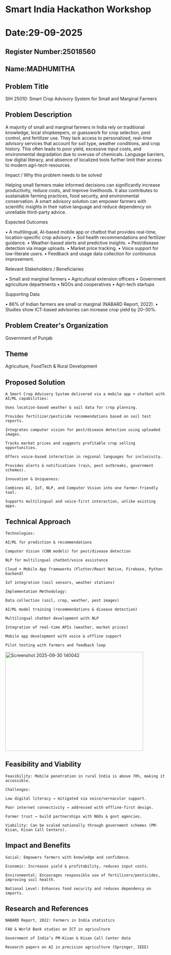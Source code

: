 # Smart India Hackathon Workshop
# Date:29-09-2025
## Register Number:25018560
## Name:MADHUMITHA
## Problem Title
SIH 25010: Smart Crop Advisory System for Small and Marginal Farmers
## Problem Description
A majority of small and marginal farmers in India rely on traditional knowledge, local shopkeepers, or guesswork for crop selection, pest control, and fertilizer use. They lack access to personalized, real-time advisory services that account for soil type, weather conditions, and crop history. This often leads to poor yield, excessive input costs, and environmental degradation due to overuse of chemicals. Language barriers, low digital literacy, and absence of localized tools further limit their access to modern agri-tech resources.

Impact / Why this problem needs to be solved

Helping small farmers make informed decisions can significantly increase productivity, reduce costs, and improve livelihoods. It also contributes to sustainable farming practices, food security, and environmental conservation. A smart advisory solution can empower farmers with scientific insights in their native language and reduce dependency on unreliable third-party advice.

Expected Outcomes

• A multilingual, AI-based mobile app or chatbot that provides real-time, location-specific crop advisory.
• Soil health recommendations and fertilizer guidance.
• Weather-based alerts and predictive insights.
• Pest/disease detection via image uploads.
• Market price tracking.
• Voice support for low-literate users.
• Feedback and usage data collection for continuous improvement.

Relevant Stakeholders / Beneficiaries

• Small and marginal farmers
• Agricultural extension officers
• Government agriculture departments
• NGOs and cooperatives
• Agri-tech startups

Supporting Data

• 86% of Indian farmers are small or marginal (NABARD Report, 2022).
• Studies show ICT-based advisories can increase crop yield by 20–30%.

## Problem Creater's Organization
Government of Punjab

## Theme
Agriculture, FoodTech & Rural Development

## Proposed Solution
```
A Smart Crop Advisory System delivered via a mobile app + chatbot with AI/ML capabilities:

Uses location-based weather & soil data for crop planning.

Provides fertilizer/pesticide recommendations based on soil test reports.

Integrates computer vision for pest/disease detection using uploaded images.

Tracks market prices and suggests profitable crop selling opportunities.

Offers voice-based interaction in regional languages for inclusivity.

Provides alerts & notifications (rain, pest outbreaks, government schemes).

Innovation & Uniqueness:

Combines AI, IoT, NLP, and Computer Vision into one farmer-friendly tool.

Supports multilingual and voice-first interaction, unlike existing apps.
```


## Technical Approach
```
Technologies:

AI/ML for prediction & recommendations

Computer Vision (CNN models) for pest/disease detection

NLP for multilingual chatbot/voice assistance

Cloud + Mobile App frameworks (Flutter/React Native, Firebase, Python backend)

IoT integration (soil sensors, weather stations)

Implementation Methodology:

Data collection (soil, crop, weather, pest images)

AI/ML model training (recommendations & disease detection)

Multilingual chatbot development with NLP

Integration of real-time APIs (weather, market prices)

Mobile app development with voice & offline support

Pilot testing with farmers and feedback loop

```
<img width="433" height="310" alt="Screenshot 2025-09-30 140042" src="https://github.com/user-attachments/assets/8629e630-75dd-4613-bf1f-684e20767df4" />

## Feasibility and Viability
```
Feasibility: Mobile penetration in rural India is above 70%, making it accessible.

Challenges:

Low digital literacy → mitigated via voice/vernacular support.

Poor internet connectivity → addressed with offline-first design.

Farmer trust → build partnerships with NGOs & govt agencies.

Viability: Can be scaled nationally through government schemes (PM-Kisan, Kisan Call Centers).

```

## Impact and Benefits
```
Social: Empowers farmers with knowledge and confidence.

Economic: Increases yield & profitability, reduces input costs.

Environmental: Encourages responsible use of fertilizers/pesticides, improving soil health.

National Level: Enhances food security and reduces dependency on imports.
```

## Research and References
```
NABARD Report, 2022: Farmers in India statistics

FAO & World Bank studies on ICT in agriculture

Government of India’s PM-Kisan & Kisan Call Center data

Research papers on AI in precision agriculture (Springer, IEEE)
```
